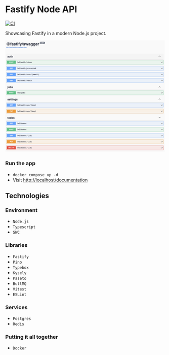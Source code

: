 # Fastify Node API

[![CI](https://github.com/nicolabovolato/fastify-node-api/actions/workflows/ci.yaml/badge.svg)](https://github.com/nicolabovolato/fastify-node-api/actions/workflows/ci.yaml)

Showcasing Fastify in a modern Node.js project.

![](thumbnail.png)

### Run the app

- `docker compose up -d`
- Visit [http://localhost/documentation](http://localhost/documentation)

## Technologies

### Environment

- `Node.js`
- `Typescript`
- `SWC`

### Libraries

- `Fastify`
- `Pino`
- `Typebox`
- `Kysely`
- `Paseto`
- `BullMQ`
- `Vitest`
- `ESLint`

### Services

- `Postgres`
- `Redis`

### Putting it all together

- `Docker`
